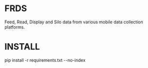 FRDS
====

Feed, Read, Display and Silo data from various mobile data collection platforms.

INSTALL
====
pip install -r requirements.txt --no-index